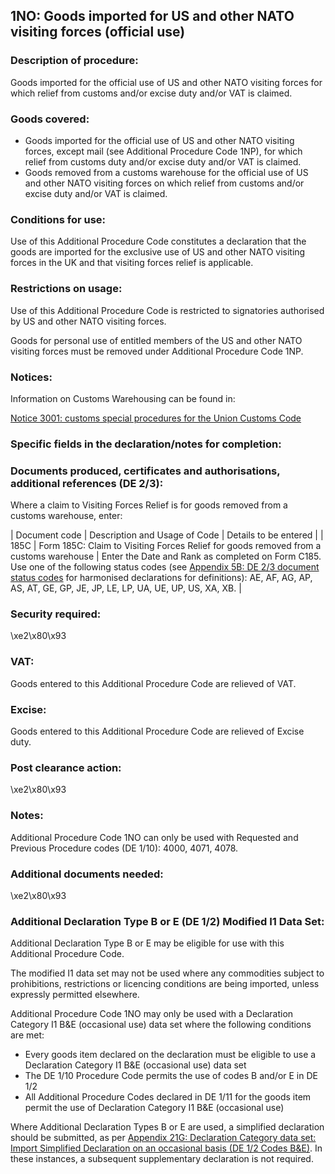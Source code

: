 1NO:  Goods imported for US and other NATO visiting forces (official use)
---------------------------------------------------------------------------

### Description of procedure:

Goods imported for the official use of US and other NATO visiting forces for which relief from customs and/or excise duty and/or VAT is claimed.

### Goods covered:

 * Goods imported for the official use of US and other NATO visiting forces, except mail (see Additional Procedure Code 1NP), for which relief from customs duty and/or excise duty and/or VAT is claimed.
 * Goods removed from a customs warehouse for the official use of US and other NATO visiting forces on which relief from customs and/or excise duty and/or VAT is claimed.

### Conditions for use:

Use of this Additional Procedure Code constitutes a declaration that the goods are imported for the exclusive use of US and other NATO visiting forces in the UK and that visiting forces relief is applicable.

### Restrictions on usage:

Use of this Additional Procedure Code is restricted to signatories authorised by US and other NATO visiting forces.

Goods for personal use of entitled members of the US and other NATO visiting forces must be removed under Additional Procedure Code 1NP.

### Notices:

Information on Customs Warehousing can be found in:

[Notice 3001: customs special procedures for the Union Customs Code](https://www.gov.uk/government/publications/notice-3001-special-procedures-for-the-union-customs-code)

### Specific fields in the declaration/notes for completion:

### Documents produced, certificates and authorisations, additional references (DE 2/3):

Where a claim to Visiting Forces Relief is for goods removed from a customs warehouse, enter:



  |  Document code |  Description and Usage of Code |  Details to be entered | 
   |  185C |  Form 185C: Claim to Visiting Forces Relief for goods removed from a customs warehouse |  Enter the Date and Rank as completed on Form C185.  
Use one of the following status codes (see [Appendix 5B: DE 2/3 document status codes](https://www.gov.uk/guidance/data-element-23-document-status-codes-of-the-customs-declaration-service-cds) for harmonised declarations for definitions): AE, AF, AG, AP, AS, AT, GE, GP, JE, JP, LE, LP, UA, UE, UP, US, XA, XB. | 
 
### Security required:

\xe2\x80\x93

### VAT:

Goods entered to this Additional Procedure Code are relieved of VAT.

### Excise:

Goods entered to this Additional Procedure Code are relieved of Excise duty.

### Post clearance action:

\xe2\x80\x93

### Notes:

Additional Procedure Code 1NO can only be used with Requested and Previous Procedure codes (DE 1/10): 4000, 4071, 4078.

### Additional documents needed:

\xe2\x80\x93

### Additional Declaration Type B or E (DE 1/2) Modified I1 Data Set:

Additional Declaration Type B or E may be eligible for use with this Additional Procedure Code.

The modified I1 data set may not be used where any commodities subject to prohibitions, restrictions or licencing conditions are being imported, unless expressly permitted elsewhere.

Additional Procedure Code 1NO may only be used with a Declaration Category I1 B&E (occasional use) data set where the following conditions are met:

 * Every goods item declared on the declaration must be eligible to use a Declaration Category I1 B&E (occasional use) data set
 * The DE 1/10 Procedure Code permits the use of codes B and/or E in DE 1/2
 * All Additional Procedure Codes declared in DE 1/11 for the goods item permit the use of Declaration Category I1 B&E (occasional use)

Where Additional Declaration Types B or E are used, a simplified declaration should be submitted, as per [Appendix 21G: Declaration Category data set: Import Simplified Declaration on an occasional basis (DE 1/2 Codes B&E)](https://www.gov.uk/government/publications/appendix-21-import-declaration-category-data-sets/appendix-21g-declaration-category-data-sets-i1-be). In these instances, a subsequent supplementary declaration is not required.

